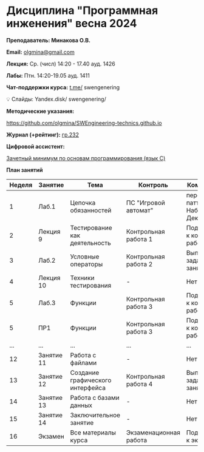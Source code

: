 # Дисциплина "Программная инженения" весна 2024

**Преподаватель: Минакова О.В.**

**Email:** olgmina@gmail.com

**Лекция:**  Ср. (числ) 14:20 - 17.40 ауд. 1426

**Лабы:** Птн. 14:20-19.05 ауд. 1411

**Чат-поддержки курса:**
[t.me/](http://t.me/) swengenering

<aside>
💡 Слайды: Yandex.disk/ swengenering/

</aside>

**Методические указания:** 

https://github.com/olgmina/SWEngineering-technics.github.io

**Журнал (+рейтинг):** [гр.232](https://docs.google.com/spreadsheets/d/231group)

**Цифровой ассистент:** 

[Зачетный минимум по основам программирования (язык С)](https://stepik.org/course/134959)

**План занятий**

| Неделя | Занятие | Тема | Контроль | Комментарий |
| --- | --- | --- | --- | --- |
| 1 | Лаб.1 | Цепочка обязанностей | ПС "Игровой автомат" | перепросмотр паттернов Наблюдатель, Декоратор |
| 2 | Лекция 9 | Тестирование как деятельность | Контрольная работа 1 | Подготовиться к контрольной работе |
| 3 | Лаб.2 | Условные операторы | Контрольная работа 2 | Выполнить задания перед занятием |
| 4 | Лекция 10 | Техники тестирования| - | Нет контроля |
| 5 | Лаб.3 | Функции | Контрольная работа 3 | Подготовиться к контрольной работе |
| 5 | ПР1 | Функции | Контрольная работа 3 | Подготовиться к контрольной работе |
| ... | ... | ... | ... | ... |
| 12 | Занятие 11 | Работа с файлами | - | Нет контроля |
| 13 | Занятие 12 | Создание графического интерфейса | Контрольная работа 4 | Выполнить задания перед занятием |
| 14 | Занятие 13 | Работа с базами данных | - | Нет контроля |
| 15 | Занятие 14 | Заключительное занятие | - | Нет контроля |
| 16 | Экзамен | Все материалы курса | Экзаменационная работа | Подготовиться к экзамену |

